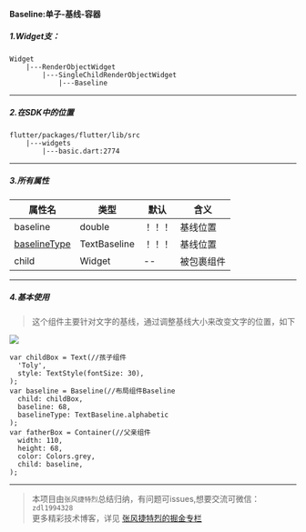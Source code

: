 
#### Baseline:单子-基线-容器

##### 1.Widget支：

```
Widget 
    |---RenderObjectWidget
        |---SingleChildRenderObjectWidget
            |---Baseline
```

---

##### 2.在SDK中的位置

```
flutter/packages/flutter/lib/src
    |---widgets
        |---basic.dart:2774
```


---



##### 3.所有属性

属性名 | 类型 | 默认|含义
---|---|---|---
baseline|double|！！！|基线位置
[baselineType](https://github.com/FlutterJourney/flutter_widget_unit/blob/master/Flutter属性集/baselineType:TextBaseline.md)|TextBaseline|！！！|基线位置
child| Widget|--|被包裹组件

---

##### 4.基本使用
>这个组件主要针对文字的基线，通过调整基线大小来改变文字的位置，如下

![](https://user-gold-cdn.xitu.io/2019/7/10/16bdb6ed0376491b?w=1736&h=521&f=png&s=51143)

```
var childBox = Text(//孩子组件
  'Toly',
  style: TextStyle(fontSize: 30),
);
var baseline = Baseline(//布局组件Baseline
  child: childBox,
  baseline: 68,
  baselineType: TextBaseline.alphabetic
);
var fatherBox = Container(//父亲组件
  width: 110,
  height: 68,
  color: Colors.grey,
  child: baseline,
);
```



---


>本项目由`张风捷特烈`总结归纳，有问题可issues,想要交流可微信：`zdl1994328`  
更多精彩技术博客，详见 [张风捷特烈的掘金专栏](https://juejin.im/user/5b42c0656fb9a04fe727eb37)